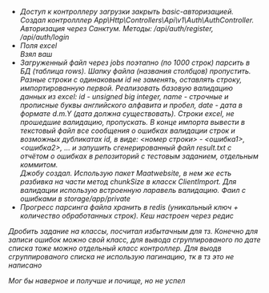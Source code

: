 <ul>
	<li><i>Доступ к контроллеру загрузки закрыть basic-авторизацией.<i><br>
	Создал контролллер App\Http\Controllers\Api\v1\Auth\AuthController. Авторизация через Санктум.
	Методы: /api/auth/register, /api/auth/login</li>
	<li><i>Поля excel</i><br>
	Взял ваш</li>
	<li><i>Загруженный файл через jobs поэтапно (по 1000 строк) парсить в БД (таблица rows). Шапку файла (названия столбцов) пропустить. Разные строки с одинаковым id не заменять, оставлять строку, импортированную первой.</i>
	<i>Реализовать базовую валидацию данных из excel: id - unsigned big integer, name - строчные и прописные буквы английского алфавита и пробел, date - дата в формате d.m.Y (дата должна существовать). Строки excel, не прошедшие валидацию, пропускать.
	В конце импорта вывести в текстовый файл все сообщения о ошибках валидации строк и возможных дубликатах id, в виде:
	<номер строки> - <ошибка1>, <ошибка2>, …
	и запушить сгенерированный файл result.txt с отчётом о ошибках в репозиторий с тестовым заданием, отдельным коммитом.
	</i><br>
	Джобу создал. Использую пакет Maatwebsite, в нем же есть разбивка на части метод chunkSize в класск ClientImport. Для валидации 
	использую встроенную ларавель валидацию. Фаил с ошибками в storage/app/private</li>
	<li><i>Прогресс парсинга файла хранить в redis (уникальный ключ + количество обработанных строк).</i>
	Кеш настроен через редис</li>

</ul>

<p>
	Дробить задание на классы, посчитал избытачным для тз. Конечно для записи ошибок можно свой класс, для вывода сгруппированого по дате списка тоже можно отдельный класс контроллер. Для выодв сгруппированого списка не использую пагинацию, тк в тз это не написано

<p>
	Мог бы наверное и получше и почище, но не успел